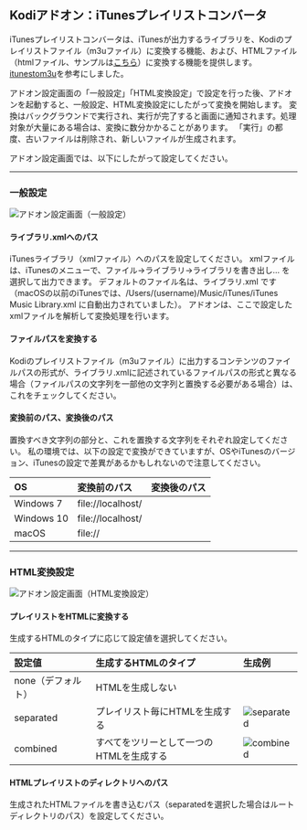 ## Kodiアドオン：iTunesプレイリストコンバータ

iTunesプレイリストコンバータは、iTunesが出力するライブラリを、Kodiのプレイリストファイル（m3uファイル）に変換する機能、および、HTMLファイル（htmlファイル、サンプルは[こちら](sample/playlist.html)）に変換する機能を提供します。[itunestom3u](https://code.google.com/p/itunestom3u/)を参考にしました。

アドオン設定画面の「一般設定」「HTML変換設定」で設定を行った後、アドオンを起動すると、一般設定、HTML変換設定にしたがって変換を開始します。
変換はバックグラウンドで実行され、実行が完了すると画面に通知されます。処理対象が大量にある場合は、変換に数分かかることがあります。
「実行」の都度、古いファイルは削除され、新しいファイルが生成されます。

アドオン設定画面では、以下にしたがって設定してください。

***

### 一般設定

![アドオン設定画面（一般設定）](https://github.com/kodiful/plugin.audio.itunesconverter/assets/12268536/33836727-3065-404f-85f2-a89daf8d3e95)

#### ライブラリ.xmlへのパス

iTunesライブラリ（xmlファイル）へのパスを設定してください。
xmlファイルは、iTunesのメニューで、ファイル→ライブラリ→ライブラリを書き出し… を選択して出力できます。
デフォルトのファイル名は、ライブラリ.xml です（macOSの以前のiTunesでは、/Users/(username)/Music/iTunes/iTunes Music Library.xml に自動出力されていました）。
アドオンは、ここで設定したxmlファイルを解析して変換処理を行います。

#### ファイルパスを変換する

Kodiのプレイリストファイル（m3uファイル）に出力するコンテンツのファイルパスの形式が、ライブラリ.xmlに記述されているファイルパスの形式と異なる場合（ファイルパスの文字列を一部他の文字列と置換する必要がある場合）は、これをチェックしてください。

#### 変換前のパス、変換後のパス

置換すべき文字列の部分と、これを置換する文字列をそれぞれ設定してください。
私の環境では、以下の設定で変換ができていますが、OSやiTunesのバージョン、iTunesの設定で差異があるかもしれないので注意してください。

|OS|変換前のパス|変換後のパス|
|:---|:---|:---|
|Windows 7|file://localhost/||
|Windows 10|file://localhost/||
|macOS|file://||


***

### HTML変換設定

![アドオン設定画面（HTML変換設定）](https://github.com/kodiful/plugin.audio.itunesconverter/assets/12268536/eb2bdc25-c649-4dc3-9b62-7ed3f7477825)

#### プレイリストをHTMLに変換する

生成するHTMLのタイプに応じて設定値を選択してください。

|設定値|生成するHTMLのタイプ|生成例|
|:---|:---|:---|
|none（デフォルト）|HTMLを生成しない||
|separated|プレイリスト毎にHTMLを生成する|![separated](https://github.com/kodiful/plugin.audio.itunesconverter/assets/12268536/f2b88571-d4fb-4929-9e3d-77d770aa1184)|
|combined|すべてをツリーとして一つのHTMLを生成する|![combined](https://github.com/kodiful/plugin.audio.itunesconverter/assets/12268536/102e77ce-7ecf-4b9a-a84b-a8c9f4d57996)|

#### HTMLプレイリストのディレクトリへのパス

生成されたHTMLファイルを書き込むパス（separatedを選択した場合はルートディレクトリのパス）を設定してください。
